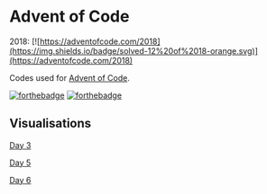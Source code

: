 # Advent of Code

2018: [![https://adventofcode.com/2018](https://img.shields.io/badge/solved-12%20of%2018-orange.svg)](https://adventofcode.com/2018)

Codes used for [Advent of Code](http://adventofcode.com/ "Advent of Code").

[![forthebadge](https://forthebadge.com/images/badges/made-with-javascript.svg)](https://forthebadge.com) [![forthebadge](https://forthebadge.com/images/badges/uses-html.svg)](https://samleo8.github.io/AdventOfCode/)

## Visualisations
[Day 3](https://samleo8.github.io/AdventOfCode/3.html "Day 3")

[Day 5](https://samleo8.github.io/AdventOfCode/5.html "Day 5")

[Day 6](https://samleo8.github.io/AdventOfCode/6.html "Day 6")

